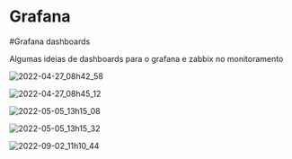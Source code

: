 # Grafana
#Grafana dashboards

Algumas ideias de dashboards para o grafana e zabbix no monitoramento

![2022-04-27_08h42_58](https://user-images.githubusercontent.com/65625548/188174694-77272e72-e2e4-4667-be9e-549d108c27ad.png)

![2022-04-27_08h45_12](https://user-images.githubusercontent.com/65625548/188174697-2b53bdfc-456c-4271-bf40-4ff53f658e04.png)

![2022-05-05_13h15_08](https://user-images.githubusercontent.com/65625548/188174703-d99f92ee-0b27-46c5-9a41-9487f1f1d6c0.png)

![2022-05-05_13h15_32](https://user-images.githubusercontent.com/65625548/188174705-5b5532df-fd5a-42e5-a77b-8f839a58f3d1.png)

![2022-09-02_11h10_44](https://user-images.githubusercontent.com/65625548/188174709-3c6d32bb-43b8-4bab-8ea3-04189ecccd6f.png)

